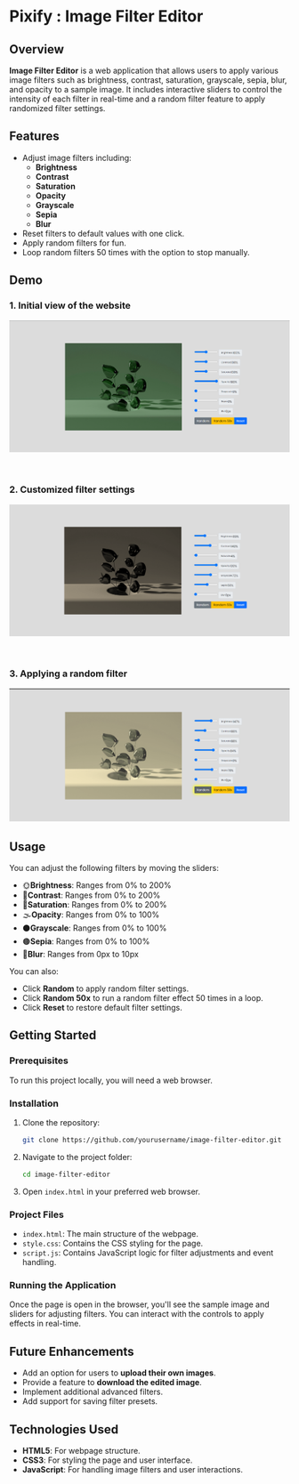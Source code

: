 
# Pixify : Image Filter Editor

## Overview

**Image Filter Editor** is a web application that allows users to apply various image filters such as brightness, contrast, saturation, grayscale, sepia, blur, and opacity to a sample image. It includes interactive sliders to control the intensity of each filter in real-time and a random filter feature to apply randomized filter settings.

## Features

- Adjust image filters including:
  - **Brightness**
  - **Contrast**
  - **Saturation**
  - **Opacity**
  - **Grayscale**
  - **Sepia**
  - **Blur**
- Reset filters to default values with one click.
- Apply random filters for fun.
- Loop random filters 50 times with the option to stop manually.

## Demo


### 1. Initial view of the website
![Screenshot](images/ss1.png)

&nbsp;

### 2. Customized filter settings
![Screenshot](images/ss2.png)

&nbsp;

### 3. Applying a random filter
![Screenshot](images/ss3.png)




## Usage

You can adjust the following filters by moving the sliders:

- 🌞**Brightness**: Ranges from 0% to 200%
- 🌈**Contrast**: Ranges from 0% to 200%
- 🎨**Saturation**: Ranges from 0% to 200%
- 🌫️**Opacity**: Ranges from 0% to 100%
- ⚫**Grayscale**: Ranges from 0% to 100%
- 🟤**Sepia**: Ranges from 0% to 100%
- 🌁**Blur**: Ranges from 0px to 10px

You can also:

- Click **Random** to apply random filter settings.
- Click **Random 50x** to run a random filter effect 50 times in a loop.
- Click **Reset** to restore default filter settings.

## Getting Started

### Prerequisites

To run this project locally, you will need a web browser.

### Installation

1. Clone the repository:
   ```bash
   git clone https://github.com/yourusername/image-filter-editor.git
   ```

2. Navigate to the project folder:
   ```bash
   cd image-filter-editor
   ```

3. Open `index.html` in your preferred web browser.

### Project Files

- `index.html`: The main structure of the webpage.
- `style.css`: Contains the CSS styling for the page.
- `script.js`: Contains JavaScript logic for filter adjustments and event handling.

### Running the Application

Once the page is open in the browser, you'll see the sample image and sliders for adjusting filters. You can interact with the controls to apply effects in real-time.

## Future Enhancements

- Add an option for users to **upload their own images**.
- Provide a feature to **download the edited image**.
- Implement additional advanced filters.
- Add support for saving filter presets.

## Technologies Used

- **HTML5**: For webpage structure.
- **CSS3**: For styling the page and user interface.
- **JavaScript**: For handling image filters and user interactions.

